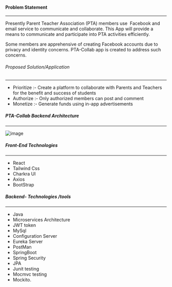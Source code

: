 #### Problem Statement
----------------------
Presently Parent Teacher Association (PTA) members use  Facebook and email service to communicate and collaborate. This App will provide a means to communicate and participate into PTA activities efficiently.

Some members are apprehensive of creating Facebook accounts due to privacy and identity concerns. PTA-Collab app is created to address such concerns.

###### Proposed Solution/Application
------------------------------------
- Prioritize :- Create a  platform  to collaborate with Parents and Teachers for the benefit and success of students 
- Authorize  :- Only authorized members can post and comment
- Monetize   :- Generate funds using in-app advertisements

##### PTA-Collab Backend Architecture 
-------------------------------------
![image](https://user-images.githubusercontent.com/48188772/128075109-8315eb2a-8cdc-4454-8a30-392161456768.png)

##### Front-End Technologies 
-----------------------------

- React 
- Tailwind Css
- Charkra UI
- Axios 
- BootStrap

##### Backend- Technologies /tools
---------------------------
- Java
- Microservices Architecture
- JWT token 
-  MySql 
-  Configuration Server 
-  Eureka Server
-  PostMan
-  SpringBoot
- Spring Security
- JPA
- Junit testing
- Mocmvc testing
- Mockito.


